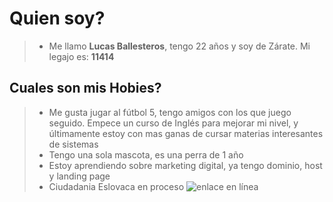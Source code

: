 # Quien soy?
> + Me llamo **Lucas Ballesteros**, tengo 22 años y soy de Zárate.
Mi legajo es: **11414**

## Cuales son mis Hobies?
> + Me gusta jugar al fútbol 5, tengo amigos con los que juego seguido. Empece un curso de Inglés para mejorar mi nivel, y últimamente estoy con mas ganas de cursar materias interesantes de sistemas
> + Tengo una sola mascota, es una perra de 1 año
> + Estoy aprendiendo sobre marketing digital, ya tengo dominio, host y landing page
> + Ciudadania Eslovaca en proceso ![enlace en línea](https://www.google.com/url?sa=i&url=https%3A%2F%2Fwww.lifeder.com%2Fbandera-eslovaquia%2F&psig=AOvVaw2DaHMNYenupConG0KOIBLY&ust=1616299477489000&source=images&cd=vfe&ved=0CAIQjRxqFwoTCLCv-PX-ve8CFQAAAAAdAAAAABAI)
